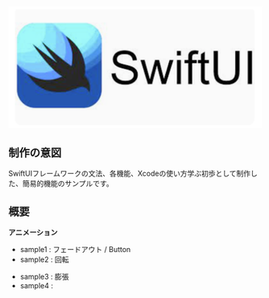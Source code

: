 ![SwiftUI-Img](./SwiftUI-Img.png)
## 制作の意図
SwiftUIフレームワークの文法、各機能、Xcodeの使い方学ぶ初歩として制作した、簡易的機能のサンプルです。

## 概要
**アニメーション**
- sample1 : フェードアウト / Button
- sample2 : 回転
* sample3 : 膨張
* sample4 : 


